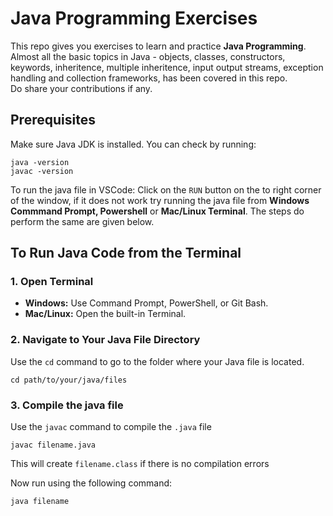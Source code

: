 # Java Programming Exercises

This repo gives you exercises to learn and practice **Java Programming**. 
Almost all the basic topics in Java - objects, classes, constructors, keywords, inheritence, multiple inheritence, input output streams, exception handling and collection frameworks, has been covered in this repo.  
Do share your contributions if any.

## Prerequisites
Make sure Java JDK is installed. You can check by running:
``` 
java -version
javac -version
```

To run the java file in VSCode: Click on the `RUN` button on the to right corner of the window, if it does not work try running the java file from **Windows Commmand Prompt, Powershell** or **Mac/Linux Terminal**. The steps do perform the same are given below.

## To Run Java Code from the Terminal

### 1. Open Terminal

- **Windows:** Use Command Prompt, PowerShell, or Git Bash.
- **Mac/Linux:** Open the built-in Terminal.

### 2. Navigate to Your Java File Directory

Use the `cd` command to go to the folder where your Java file is located.

```
cd path/to/your/java/files
```
### 3. Compile the java file
 
Use the `javac` command  to compile the `.java` file
```
javac filename.java
```
This will create `filename.class` if there is no compilation errors

Now run using the following command:
```
java filename
```
